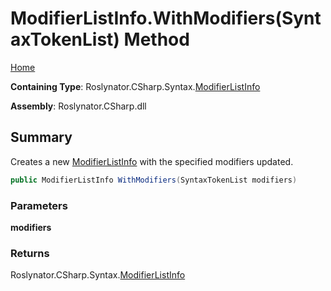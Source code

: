 # ModifierListInfo\.WithModifiers\(SyntaxTokenList\) Method

[Home](../../../../../README.md)

**Containing Type**: Roslynator\.CSharp\.Syntax\.[ModifierListInfo](../README.md)

**Assembly**: Roslynator\.CSharp\.dll

## Summary

Creates a new [ModifierListInfo](../README.md) with the specified modifiers updated\.

```csharp
public ModifierListInfo WithModifiers(SyntaxTokenList modifiers)
```

### Parameters

**modifiers**

### Returns

Roslynator\.CSharp\.Syntax\.[ModifierListInfo](../README.md)


